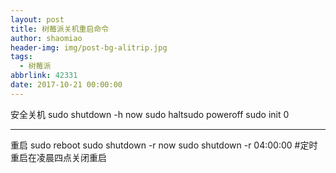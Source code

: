 ```yaml
---
layout: post
title: 树莓派关机重启命令
author: shaomiao
header-img: img/post-bg-alitrip.jpg
tags:
  - 树莓派
abbrlink: 42331
date: 2017-10-21 00:00:00
---
```

安全关机
sudo shutdown -h now
sudo haltsudo poweroff
sudo init 0
***
重启
sudo reboot
sudo shutdown -r now
sudo shutdown -r 04:00:00 #定时重启在凌晨四点关闭重启
